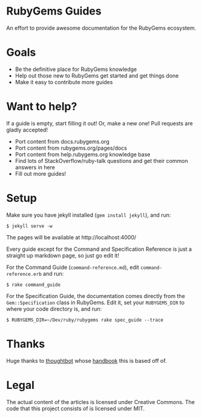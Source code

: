 RubyGems Guides
===============

An effort to provide awesome documentation for the RubyGems ecosystem.

Goals
=====

* Be the definitive place for RubyGems knowledge
* Help out those new to RubyGems get started and get things done
* Make it easy to contribute more guides

Want to help?
=============

If a guide is empty, start filling it out! Or, make a new one! Pull requests
are gladly accepted!

* Port content from docs.rubygems.org
* Port content from rubygems.org/pages/docs
* Port content from help.rubygems.org knowledge base
* Find lots of StackOverflow/ruby-talk questions and get their common answers in here
* Fill out more guides!

Setup
=====

Make sure you have jekyll installed (`gem install jekyll`), and run:

    $ jekyll serve -w

The pages will be available at http://localhost:4000/

Every guide except for the Command and Specification Reference is just a
straight up markdown page, so just go edit it!

For the Command Guide (`command-reference.md`), edit `command-reference.erb`
and run:

    $ rake command_guide

For the Specification Guide, the documentation comes directly from the
`Gem::Specification` class in RubyGems. Edit it, set your `RUBYGEMS_DIR` to
where your code directory is, and run:

    $ RUBYGEMS_DIR=~/Dev/ruby/rubygems rake spec_guide --trace

Thanks
======

Huge thanks to [thoughtbot](http://thoughtbot.com) whose [handbook](http://handbook.thoughtbot.com) this is based off of.

Legal
=====

The actual content of the articles is licensed under Creative Commons. The code that this project consists of is licensed under MIT.
